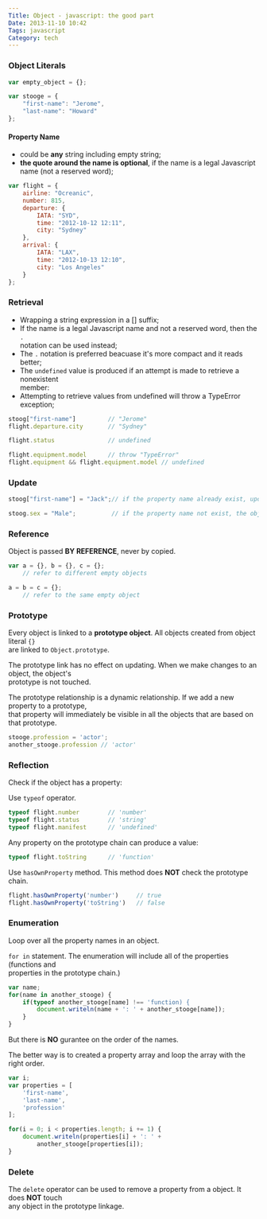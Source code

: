 ```yaml
---
Title: Object - javascript: the good part
Date: 2013-11-10 10:42
Tags: javascript
Category: tech
---
```


### Object Literals


``` js
var empty_object = {};

var stooge = {
    "first-name": "Jerome",
    "last-name": "Howard"
};

```

#### Property Name

- could be __any__ string including empty string;
- __the quote around the name is optional__, if the name is a legal Javascript  
  name (not a reserved word);

``` js
var flight = {
    airline: "Ocreanic",
    number: 815,
    departure: {
        IATA: "SYD",
        time: "2012-10-12 12:11",
        city: "Sydney"
    },
    arrival: {
        IATA: "LAX",
        time: "2012-10-13 12:10",
        city: "Los Angeles"
    }
};
```

### Retrieval

- Wrapping a string expression in a [] suffix;
- If the name is a legal Javascript name and not a reserved word,  then the `.`  
  notation can be used instead;
- The `.` notation is preferred beacuase it's more compact and it reads better;
- The `undefined` value is produced if an attempt is made to retrieve a nonexistent  
  member:
- Attempting to retrieve values from undefined will throw a TypeError exception;

``` js
stoog["first-name"]         // "Jerome"
flight.departure.city       // "Sydney"

flight.status               // undefined

flight.equipment.model      // throw "TypeError"
flight.equipment && flight.equipment.model // undefined
```

### Update

``` js
stoog["first-name"] = "Jack";// if the property name already exist, update the value;

stoog.sex = "Male";          // if the property name not exist, the object is augmented;
```

### Reference

Object is passed __BY REFERENCE__, never by copied.

``` js
var a = {}, b = {}, c = {};
    // refer to different empty objects

a = b = c = {};
    // refer to the same empty object
```

### Prototype

Every object is linked to a __prototype object__. All objects created from object literal `{}`  
are linked to `Object.prototype`.

The prototype link has no effect on updating. When we make changes to an object, the object's  
prototype is not touched.

The prototype relationship is a dynamic relationship. If we add a new property to a prototype,  
that property will immediately be visible in all the objects that are based on that prototype.

``` js
stooge.profession = 'actor';
another_stooge.profession // 'actor'
```

### Reflection

Check if the object has a property:

Use `typeof` operator.

``` js
typeof flight.number        // 'number'
typeof flight.status        // 'string'
typeof flight.manifest      // 'undefined'
```

Any property on the prototype chain can produce a value:

``` js
typeof flight.toString      // 'function'
```

Use `hasOwnProperty` method. This method does __NOT__ check the prototype chain.

``` js
flight.hasOwnProperty('number')     // true
flight.hasOwnProperty('toString')   // false
```

### Enumeration

Loop over all the property names in an object.

`for in` statement. The enumeration will include all of the properties (functions and  
properties in the prototype chain.)

``` js
var name;
for(name in another_stooge) {
    if(typeof another_stooge[name] !== 'function) {
        document.writeln(name + ': ' + another_stooge[name]);
    }
}
```

But there is __NO__ gurantee on the order of the names.

The better way is to created a property array and loop the array with the right order.

``` js
var i;
var properties = [
    'first-name',
    'last-name',
    'profession'
];

for(i = 0; i < properties.length; i += 1) {
    document.writeln(properties[i] + ': ' +
        another_stooge[properties[i]);
}
```

### Delete

The `delete` operator can be used to remove a property from a object. It does __NOT__ touch  
any object in the prototype linkage.

